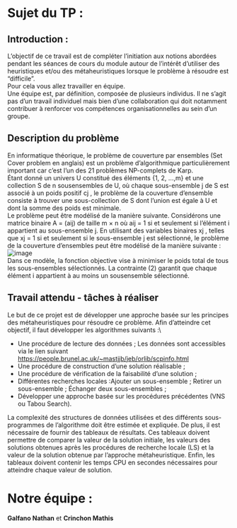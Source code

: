 # Sujet du TP : 
## Introduction :
L’objectif de ce travail est de compléter l’initiation aux notions abordées pendant les séances
de cours du module autour de l’intérêt d’utiliser des heuristiques et/ou des métaheuristiques
lorsque le problème à résoudre est “difficile”.\
Pour cela vous allez travailler en équipe.  
Une équipe est, par définition, composée de plusieurs individus. Il ne s’agit pas d’un travail
individuel mais bien d’une collaboration qui doit notamment contribuer à renforcer vos compétences
organisationnelles au sein d’un groupe.

## Description du problème
En informatique théorique, le problème de couverture par ensembles (Set Cover problem en
anglais) est un problème d’algorithmique particulièrement important car c’est l’un des 21 problèmes
NP-complets de Karp.\
Étant donné un univers U constitué des éléments {1, 2, ...,m} et une collection S de n sousensembles
de U, où chaque sous-ensemble j de S est associé à un poids positif cj , le problème
de la couverture d’ensemble consiste à trouver une sous-collection de S dont l’union est égale
à U et dont la somme des poids est minimale.\
Le problème peut être modélisé de la manière suivante. Considérons une matrice binaire A =
(aij) de taille m × n où aij = 1 si et seulement si l’élément i appartient au sous-ensemble j.
En utilisant des variables binaires xj , telles que xj = 1 si et seulement si le sous-ensemble
j est sélectionné, le problème de la couverture d’ensembles peut être modélisé de la manière
suivante : \
![image](https://github.com/user-attachments/assets/b12c75a9-ac5b-4457-934b-c6716ca740e2)\
Dans ce modèle, la fonction objective vise à minimiser le poids total de tous les sous-ensembles
sélectionnés. La contrainte (2) garantit que chaque élément i appartient à au moins un sousensemble
sélectionné.

## Travail attendu - tâches à réaliser
Le but de ce projet est de développer une approche basée sur les principes des métaheuristiques
pour résoudre ce problème. Afin d’atteindre cet objectif, il faut développer les algorithmes
suivants :\
- Une procédure de lecture des données ; Les données sont accessibles via le lien suivant
https://people.brunel.ac.uk/~mastjjb/jeb/orlib/scpinfo.html
- Une procédure de construction d’une solution réalisable ;
- Une procédure de vérification de la faisabilité d’une solution ;
- Différentes recherches locales :Ajouter un sous-ensemble ; Retirer un sous-ensemble ; Échanger
deux sous-ensembles ;
- Développer une approche basée sur les procédures précédentes (VNS ou Tabou Search).

La complexité des structures de données utilisées et des différents sous-programmes de l’algorithme
doit être estimée et expliquée. De plus, il est nécessaire de fournir des tableaux de
résultats. Ces tableaux doivent permettre de comparer la valeur de la solution initiale, les valeurs
des solutions obtenues après les procédures de recherche locale (LS) et la valeur de la
solution obtenue par l’approche métaheuristique. Enfin, les tableaux doivent contenir les temps
CPU en secondes nécessaires pour atteindre chaque valeur de solution.

# Notre équipe : 
__Galfano Nathan__ et __Crinchon Mathis__
